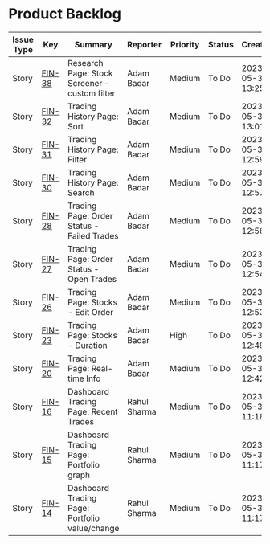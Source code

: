 # Product Backlog

| Issue Type | Key                                                                                                                                                        | Summary                                        | Reporter     | Priority | Status | Created          | Updated          |
| ---------- | ---------------------------------------------------------------------------------------------------------------------------------------------------------- | ---------------------------------------------- | ------------ | -------- | ------ | ---------------- | ---------------- |
| Story      | [FIN-38](https://agile-avengers-cscc01.atlassian.net/browse/FIN-38?atlOrigin=eyJpIjoiMjBhNWIzMmFjMjdiNGE1YzhhZTE4YmM0ZjA0MDM4ZWYiLCJwIjoiZXhjZWwtamlyYSJ9) | Research Page: Stock Screener - custom filter  | Adam Badar   | Medium   | To Do  | 2023-05-31 13:25 | 2023-07-10 20:48 |
| Story      | [FIN-32](https://agile-avengers-cscc01.atlassian.net/browse/FIN-32?atlOrigin=eyJpIjoiMjBhNWIzMmFjMjdiNGE1YzhhZTE4YmM0ZjA0MDM4ZWYiLCJwIjoiZXhjZWwtamlyYSJ9) | Trading History Page: Sort                     | Adam Badar   | Medium   | To Do  | 2023-05-31 13:01 | 2023-06-01 19:05 |
| Story      | [FIN-31](https://agile-avengers-cscc01.atlassian.net/browse/FIN-31?atlOrigin=eyJpIjoiMjBhNWIzMmFjMjdiNGE1YzhhZTE4YmM0ZjA0MDM4ZWYiLCJwIjoiZXhjZWwtamlyYSJ9) | Trading History Page: Filter                   | Adam Badar   | Medium   | To Do  | 2023-05-31 12:59 | 2023-06-01 19:05 |
| Story      | [FIN-30](https://agile-avengers-cscc01.atlassian.net/browse/FIN-30?atlOrigin=eyJpIjoiMjBhNWIzMmFjMjdiNGE1YzhhZTE4YmM0ZjA0MDM4ZWYiLCJwIjoiZXhjZWwtamlyYSJ9) | Trading History Page: Search                   | Adam Badar   | Medium   | To Do  | 2023-05-31 12:57 | 2023-07-24 20:50 |
| Story      | [FIN-28](https://agile-avengers-cscc01.atlassian.net/browse/FIN-28?atlOrigin=eyJpIjoiMjBhNWIzMmFjMjdiNGE1YzhhZTE4YmM0ZjA0MDM4ZWYiLCJwIjoiZXhjZWwtamlyYSJ9) | Trading Page: Order Status - Failed Trades     | Adam Badar   | Medium   | To Do  | 2023-05-31 12:56 | 2023-07-24 20:47 |
| Story      | [FIN-27](https://agile-avengers-cscc01.atlassian.net/browse/FIN-27?atlOrigin=eyJpIjoiMjBhNWIzMmFjMjdiNGE1YzhhZTE4YmM0ZjA0MDM4ZWYiLCJwIjoiZXhjZWwtamlyYSJ9) | Trading Page: Order Status - Open Trades       | Adam Badar   | Medium   | To Do  | 2023-05-31 12:54 | 2023-07-24 20:47 |
| Story      | [FIN-26](https://agile-avengers-cscc01.atlassian.net/browse/FIN-26?atlOrigin=eyJpIjoiMjBhNWIzMmFjMjdiNGE1YzhhZTE4YmM0ZjA0MDM4ZWYiLCJwIjoiZXhjZWwtamlyYSJ9) | Trading Page: Stocks - Edit Order              | Adam Badar   | Medium   | To Do  | 2023-05-31 12:53 | 2023-07-24 20:43 |
| Story      | [FIN-23](https://agile-avengers-cscc01.atlassian.net/browse/FIN-23?atlOrigin=eyJpIjoiMjBhNWIzMmFjMjdiNGE1YzhhZTE4YmM0ZjA0MDM4ZWYiLCJwIjoiZXhjZWwtamlyYSJ9) | Trading Page: Stocks - Duration                | Adam Badar   | High     | To Do  | 2023-05-31 12:49 | 2023-07-24 20:42 |
| Story      | [FIN-20](https://agile-avengers-cscc01.atlassian.net/browse/FIN-20?atlOrigin=eyJpIjoiMjBhNWIzMmFjMjdiNGE1YzhhZTE4YmM0ZjA0MDM4ZWYiLCJwIjoiZXhjZWwtamlyYSJ9) | Trading Page: Real-time Info                   | Adam Badar   | Medium   | To Do  | 2023-05-31 12:42 | 2023-07-24 20:47 |
| Story      | [FIN-16](https://agile-avengers-cscc01.atlassian.net/browse/FIN-16?atlOrigin=eyJpIjoiMjBhNWIzMmFjMjdiNGE1YzhhZTE4YmM0ZjA0MDM4ZWYiLCJwIjoiZXhjZWwtamlyYSJ9) | Dashboard Trading Page: Recent Trades          | Rahul Sharma | Medium   | To Do  | 2023-05-31 11:18 | 2023-07-24 20:47 |
| Story      | [FIN-15](https://agile-avengers-cscc01.atlassian.net/browse/FIN-15?atlOrigin=eyJpIjoiMjBhNWIzMmFjMjdiNGE1YzhhZTE4YmM0ZjA0MDM4ZWYiLCJwIjoiZXhjZWwtamlyYSJ9) | Dashboard Trading Page: Portfolio graph        | Rahul Sharma | Medium   | To Do  | 2023-05-31 11:17 | 2023-07-24 20:47 |
| Story      | [FIN-14](https://agile-avengers-cscc01.atlassian.net/browse/FIN-14?atlOrigin=eyJpIjoiMjBhNWIzMmFjMjdiNGE1YzhhZTE4YmM0ZjA0MDM4ZWYiLCJwIjoiZXhjZWwtamlyYSJ9) | Dashboard Trading Page: Portfolio value/change | Rahul Sharma | Medium   | To Do  | 2023-05-31 11:17 | 2023-07-24 20:47 |
